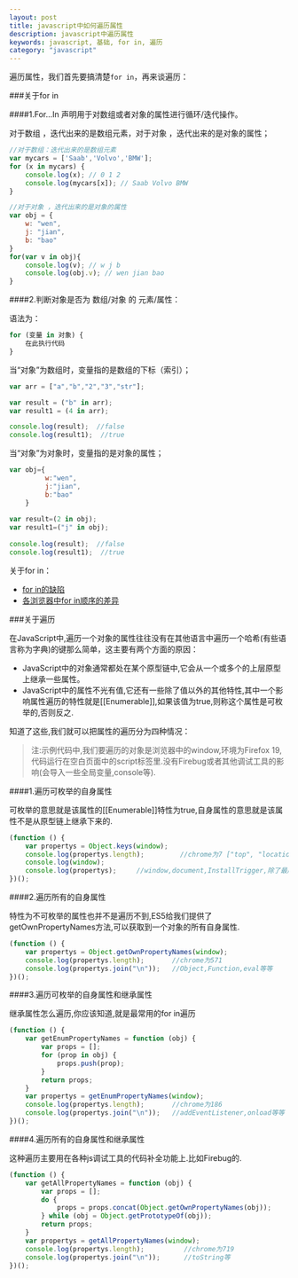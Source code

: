 ```yaml
---
layout: post
title: javascript中如何遍历属性
description: javascript中遍历属性
keywords: javascript, 基础, for in, 遍历
category: "javascript"
---
```


遍历属性，我们首先要搞清楚`for in`，再来谈遍历：

###关于for in

####1.For...In 声明用于对数组或者对象的属性进行循环/迭代操作。

对于数组 ，迭代出来的是数组元素，对于对象 ，迭代出来的是对象的属性；

```js
//对于数组：迭代出来的是数组元素
var mycars = ['Saab','Volvo','BMW']; 
for (x in mycars) {  
    console.log(x); // 0 1 2
    console.log(mycars[x]); // Saab Volvo BMW
} 

//对于对象 ，迭代出来的是对象的属性
var obj = {  
    w: "wen",
    j: "jian",
    b: "bao"  
}  
for(var v in obj){  
    console.log(v); // w j b
    console.log(obj.v); // wen jian bao
}   
```

####2.判断对象是否为 数组/对象 的 元素/属性：

语法为：

```js
for (变量 in 对象) {
    在此执行代码
}
```

当“对象”为数组时，变量指的是数组的下标（索引）；

```js
var arr = ["a","b","2","3","str"]; 

var result = ("b" in arr);  
var result1 = (4 in arr);  

console.log(result);  //false
console.log(result1);  //true
```

当“对象”为对象时，变量指的是对象的属性；

```js
var obj={  
         w:"wen",  
         j:"jian",  
         b:"bao"  
    }  
      
var result=(2 in obj);      
var result1=("j" in obj);  
  
console.log(result);  //false
console.log(result1);  //true
```

关于for in：

- <a rel="nofollow" href="http://www.cnblogs.com/snandy/archive/2011/03/03/1970132.html" target="_blank" title="">for in的缺陷</a>
- <a rel="nofollow" href="http://www.cnblogs.com/snandy/archive/2011/03/29/1998714.html" target="_blank" title="">各浏览器中for in顺序的差异</a>

###关于遍历

在JavaScript中,遍历一个对象的属性往往没有在其他语言中遍历一个哈希(有些语言称为字典)的键那么简单，这主要有两个方面的原因： 

- JavaScript中的对象通常都处在某个原型链中,它会从一个或多个的上层原型上继承一些属性。
- JavaScript中的属性不光有值,它还有一些除了值以外的其他特性,其中一个影响属性遍历的特性就是[[Enumerable]],如果该值为true,则称这个属性是可枚举的,否则反之.

<!-- more -->

知道了这些,我们就可以把属性的遍历分为四种情况：

> 注:示例代码中,我们要遍历的对象是浏览器中的window,环境为Firefox 19,代码运行在空白页面中的script标签里.没有Firebug或者其他调试工具的影响(会导入一些全局变量,console等).

####1.遍历可枚举的自身属性

可枚举的意思就是该属性的[[Enumerable]]特性为true,自身属性的意思就是该属性不是从原型链上继承下来的.

```js
(function () {
    var propertys = Object.keys(window);
    console.log(propertys.length);         //chrome为7 ["top", "location", "document", "window", "external", "chrome", "propertys"]
    console.log(window);
    console.log(propertys);     //window,document,InstallTrigger,除了最后一个是火狐私有的属性,原来window对象只有两个可枚举的自身属性.window属性指向window对象自身,一般没什么用.
})();
```

####2.遍历所有的自身属性

特性为不可枚举的属性也并不是遍历不到,ES5给我们提供了getOwnPropertyNames方法,可以获取到一个对象的所有自身属性.

```js
(function () {
    var propertys = Object.getOwnPropertyNames(window);
    console.log(propertys.length);       //chrome为571
    console.log(propertys.join("\n"));   //Object,Function,eval等等
})();
```

####3.遍历可枚举的自身属性和继承属性

继承属性怎么遍历,你应该知道,就是最常用的for in遍历

```js
(function () {
    var getEnumPropertyNames = function (obj) {
        var props = [];
        for (prop in obj) {
            props.push(prop);
        }
        return props;
    }
    var propertys = getEnumPropertyNames(window);
    console.log(propertys.length);       //chrome为186
    console.log(propertys.join("\n"));   //addEventListener,onload等等
})();
```

####4.遍历所有的自身属性和继承属性

这种遍历主要用在各种js调试工具的代码补全功能上.比如Firebug的.

```js
(function () {
    var getAllPropertyNames = function (obj) {
        var props = [];
        do {
            props = props.concat(Object.getOwnPropertyNames(obj));
        } while (obj = Object.getPrototypeOf(obj));
        return props;
    }
    var propertys = getAllPropertyNames(window);
    console.log(propertys.length);          //chrome为719
    console.log(propertys.join("\n"));      //toString等
})();
```